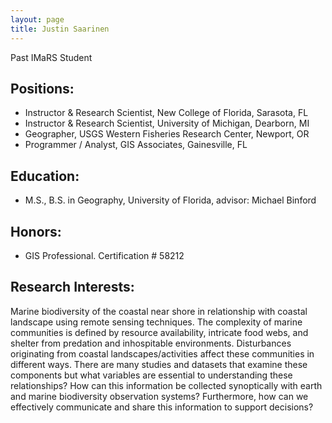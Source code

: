 ```yaml
---
layout: page
title: Justin Saarinen
---
```


Past IMaRS Student 

## Positions:
* Instructor & Research Scientist, New College of Florida, Sarasota, FL
* Instructor & Research Scientist, University of Michigan, Dearborn, MI
* Geographer, USGS Western Fisheries Research Center, Newport, OR
* Programmer / Analyst, GIS Associates, Gainesville, FL

## Education:
*  M.S., B.S. in Geography, University of Florida, advisor: Michael Binford

## Honors:
* GIS Professional. Certification # 58212

## Research Interests:

Marine biodiversity of the coastal near shore in relationship with coastal landscape using remote sensing techniques. The complexity of marine communities is defined by resource availability, intricate food webs, and shelter from predation and inhospitable environments. Disturbances originating from coastal landscapes/activities affect these communities in different ways. There are many studies and datasets that examine these components but what variables are essential to understanding these relationships? How can this information be collected synoptically with earth and marine biodiversity observation systems? Furthermore, how can we effectively communicate and share this information to support decisions?
